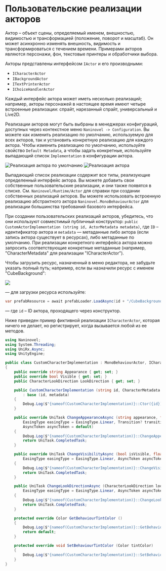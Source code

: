 # Пользовательские реализации акторов

Актор – объект сцены, определяемый именем, внешностью, видимостью и трансформацией (положение, поворот и масштаб). Он может асинхронно изменять внешность, видимость и трансформироваться с течением времени. Примерами акторов являются персонажи, фон, текстовые принтеры и обработчики выбора.

Акторы представлены интерфейсом `IActor` и его производными:

* `ICharacterActor`
* `IBackgroundActor`
* `ITextPrinterActor`
* `IChoiceHandlerActor`

Каждый интерфейс актора может иметь несколько реализаций; например, акторы персонажей в настоящее время имеют четыре встроенные реализации: спрайт, нарезанный спрайт, универсальный и Live2D.

Реализации акторов могут быть выбраны в менеджерах конфигураций, доступных через контекстное меню `Naninovel -> Configuration`. Вы можете как изменить реализацию по умолчанию, используемую для всех акторов, так и установить конкретную реализацию для каждого актора. Чтобы изменить реализацию по умолчанию, используйте свойство `Default Metadata`, а чтобы задать конкретные, используйте выпадающий список `Implementation` в конфигурации актора.

![Реализация актора по умолчанию](https://i.gyazo.com/b372520a15501dc9bc1e5f30f4c7f12d.png)
![Реализация актора](https://i.gyazo.com/3256f3aea99ea453859f67135a7187ee.png)

Выпадающий список реализации содержит все типы, реализующие определенный интерфейс актора. Вы можете добавить свои собственные пользовательские реализации, и они также появятся в списке. См. `Naninovel/Runtime/Actor` для справки при создании собственных реализаций акторов. Вы можете использовать встроенную реализацию абстрактного актора `Naninovel.MonoBehaviourActor` для реализации большинства требований базового интерфейса.

При создании пользовательских реализаций акторов, убедитесь, что они используют совместимый публичный конструктор: `public CustomActorImplementation (string id, ActorMetadata metadata)`, где `ID` – идентификатор актора и `metadata` — метаданные либо актора (если запись актора существует в ресурсах), либо метаданные по умолчанию. При реализации конкретного интерфейса актора можно запросить соответствующие конкретные метаданные (например, "CharacterMetadata" для реализации "ICharacterActor").

Чтобы загрузить ресурс, назначенный в меню редактора, не забудьте указать полный путь; например, если вы назначили ресурс с именем "CubeBackground":

![](https://i.gyazo.com/64ff6d6dede1cc8c2c3be83cfe6a6d74.png)

— для загрузки ресурса используйте:

```csharp
var prefabResource = await prefabLoader.LoadAsync(id + "/CubeBackground");
```

— где `id` – ID актора, проходящего через конструктор.

Ниже приведен пример фиктивной реализации `ICharacterActor`, которая ничего не делает, но регистрирует, когда вызывается любой из ее методов.

```csharp
using Naninovel;
using System.Threading;
using UniRx.Async;
using UnityEngine;

public class CustomCharacterImplementation : MonoBehaviourActor, ICharacterActor
{
    public override string Appearance { get; set; }
    public override bool Visible { get; set; }
    public CharacterLookDirection LookDirection { get; set; }

    public CustomCharacterImplementation (string id, CharacterMetadata metadata)
        : base (id, metadata)
    {
        Debug.Log($"{nameof(CustomCharacterImplementation)}::Ctor({id})");
    }

    public override UniTask ChangeAppearanceAsync (string appearance, float duration, 
        EasingType easingType = EasingType.Linear, Transition? transition = default, 
        AsyncToken asyncToken = default)
    {
        Debug.Log($"{nameof(CustomCharacterImplementation)}::ChangeAppearanceAsync({appearance})");
        return UniTask.CompletedTask;
    }

    public override UniTask ChangeVisibilityAsync (bool isVisible, float duration, 
        EasingType easingType = EasingType.Linear, AsyncToken asyncToken = default)
    {
        Debug.Log($"{nameof(CustomCharacterImplementation)}::ChangeVisibilityAsync({isVisible})");
        return UniTask.CompletedTask;
    }

    public UniTask ChangeLookDirectionAsync (CharacterLookDirection lookDirection, float duration,
        EasingType easingType = EasingType.Linear, AsyncToken asyncToken = default)
    {
        Debug.Log($"{nameof(CustomCharacterImplementation)}::ChangeLookDirectionAsync({lookDirection})");
        return UniTask.CompletedTask;
    }

    protected override Color GetBehaviourTintColor ()
    {
        Debug.Log($"{nameof(CustomCharacterImplementation)}::GetBehaviourTintColor");
        return default;
    }

    protected override void SetBehaviourTintColor (Color tintColor)
    {
        Debug.Log($"{nameof(CustomCharacterImplementation)}::SetBehaviourTintColor({tintColor})");
    }
}
```


